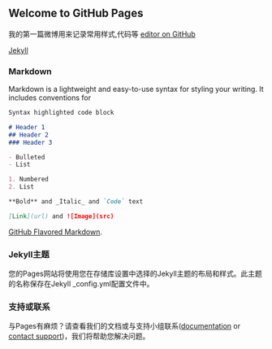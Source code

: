 ## Welcome to GitHub Pages
我的第一篇微博用来记录常用样式,代码等
[editor on GitHub](https://github.com/ruffiant/weibo/edit/master/README.md) 

[Jekyll](https://jekyllrb.com/) 

### Markdown

Markdown is a lightweight and easy-to-use syntax for styling your writing. It includes conventions for

```markdown
Syntax highlighted code block

# Header 1
## Header 2
### Header 3

- Bulleted
- List

1. Numbered
2. List

**Bold** and _Italic_ and `Code` text

[Link](url) and ![Image](src)
```

 [GitHub Flavored Markdown](https://guides.github.com/features/mastering-markdown/).

### Jekyll主题

您的Pages网站将使用您在存储库设置中选择的Jekyll主题的布局和样式。此主题的名称保存在Jekyll _config.yml配置文件中。


### 支持或联系

与Pages有麻烦？请查看我们的文档或与支持小组联系([documentation](https://help.github.com/categories/github-pages-basics/) or [contact support](https://github.com/contact))，我们将帮助您解决问题。


